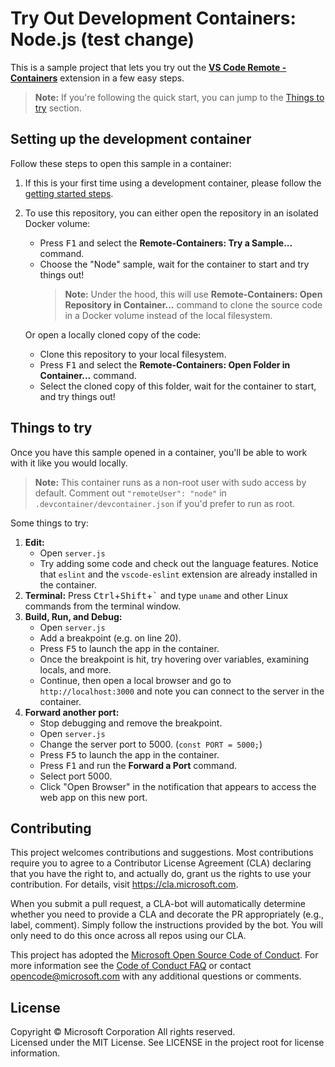 # Try Out Development Containers: Node.js (test change)

This is a sample project that lets you try out the **[VS Code Remote - Containers](https://aka.ms/vscode-remote/containers)** extension in a few easy steps.

> **Note:** If you're following the quick start, you can jump to the [Things to try](#things-to-try) section.

## Setting up the development container

Follow these steps to open this sample in a container:

1. If this is your first time using a development container, please follow the [getting started steps](https://aka.ms/vscode-remote/containers/getting-started).

2. To use this repository, you can either open the repository in an isolated Docker volume:

    - Press <kbd>F1</kbd> and select the **Remote-Containers: Try a Sample...** command.
    - Choose the "Node" sample, wait for the container to start and try things out!
        > **Note:** Under the hood, this will use **Remote-Containers: Open Repository in Container...** command to clone the source code in a Docker volume instead of the local filesystem.

    Or open a locally cloned copy of the code:

   - Clone this repository to your local filesystem.
   - Press <kbd>F1</kbd> and select the **Remote-Containers: Open Folder in Container...** command.
   - Select the cloned copy of this folder, wait for the container to start, and try things out!
## Things to try

Once you have this sample opened in a container, you'll be able to work with it like you would locally.

> **Note:** This container runs as a non-root user with sudo access by default. Comment out `"remoteUser": "node"` in `.devcontainer/devcontainer.json` if you'd prefer to run as root.

Some things to try:

1. **Edit:**
   - Open `server.js`
   - Try adding some code and check out the language features. Notice that `eslint` and the `vscode-eslint` extension are already installed in the container.
2. **Terminal:** Press <kbd>Ctrl</kbd>+<kbd>Shift</kbd>+<kbd>\`</kbd> and type `uname` and other Linux commands from the terminal window.
3. **Build, Run, and Debug:**
   - Open `server.js`
   - Add a breakpoint (e.g. on line 20).
   - Press <kbd>F5</kbd> to launch the app in the container.
   - Once the breakpoint is hit, try hovering over variables, examining locals, and more.
   - Continue, then open a local browser and go to `http://localhost:3000` and note you can connect to the server in the container.
4. **Forward another port:**
   - Stop debugging and remove the breakpoint.
   - Open `server.js`
   - Change the server port to 5000. (`const PORT = 5000;`)
   - Press <kbd>F5</kbd> to launch the app in the container.
   - Press <kbd>F1</kbd> and run the **Forward a Port** command.
   - Select port 5000.
   - Click "Open Browser" in the notification that appears to access the web app on this new port.

## Contributing

This project welcomes contributions and suggestions.  Most contributions require you to agree to a
Contributor License Agreement (CLA) declaring that you have the right to, and actually do, grant us
the rights to use your contribution. For details, visit https://cla.microsoft.com.

When you submit a pull request, a CLA-bot will automatically determine whether you need to provide
a CLA and decorate the PR appropriately (e.g., label, comment). Simply follow the instructions
provided by the bot. You will only need to do this once across all repos using our CLA.

This project has adopted the [Microsoft Open Source Code of Conduct](https://opensource.microsoft.com/codeofconduct/).
For more information see the [Code of Conduct FAQ](https://opensource.microsoft.com/codeofconduct/faq/) or
contact [opencode@microsoft.com](mailto:opencode@microsoft.com) with any additional questions or comments.

## License

Copyright © Microsoft Corporation All rights reserved.<br />
Licensed under the MIT License. See LICENSE in the project root for license information.
